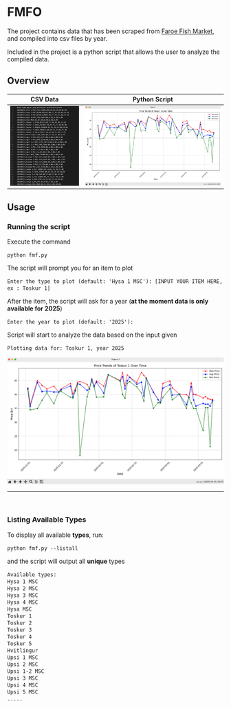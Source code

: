 # FMFO

The project contains data that has been scraped from [Faroe Fish Market](https://fmf.fo/), and compiled into csv files by year. 

Included in the project is a python script that allows the user to analyze the compiled data.

## Overview
| CSV Data | Python Script | 
| :---:   | :---: |
| ![Demo2](img/demo2.png) | ![Demo1](img/demo1.png)

## Usage
### Running the script

Execute the command
```
python fmf.py
```

The script will prompt you for an item to plot
```
Enter the type to plot (default: 'Hysa 1 MSC'): [INPUT YOUR ITEM HERE, ex : Toskur 1]
```
After the item, the script will ask for a year (**at the moment data is only available for 2025**)
```
Enter the year to plot (default: '2025'): 

```
Script will start to analyze the data based on the input given
```
Plotting data for: Toskur 1, year 2025
```
![Demo](img/demo1.png)

---
<br/>

### Listing Available Types

To display all available **types**, run:

```
python fmf.py --listall
```
and the script will output all **unique** types
```
Available types:
Hysa 1 MSC
Hysa 2 MSC
Hysa 3 MSC
Hysa 4 MSC
Hysa MSC
Toskur 1
Toskur 2
Toskur 3
Toskur 4
Toskur 5
Hvitlingur
Upsi 1 MSC
Upsi 2 MSC
Upsi 1-2 MSC
Upsi 3 MSC
Upsi 4 MSC
Upsi 5 MSC
.....
```